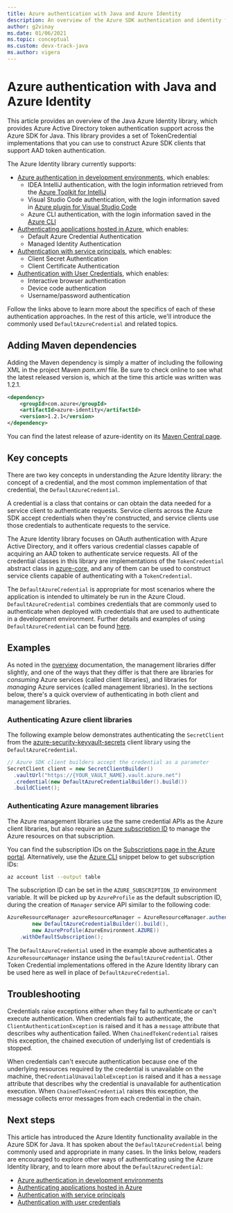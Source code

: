 ```yaml
---
title: Azure authentication with Java and Azure Identity
description: An overview of the Azure SDK authentication and identity functionality
author: g2vinay
ms.date: 01/06/2021
ms.topic: conceptual
ms.custom: devx-track-java
ms.author: vigera
---
```


# Azure authentication with Java and Azure Identity

This article provides an overview of the Java Azure Identity library, which provides Azure Active Directory token authentication support across the Azure SDK for Java. This library provides a set of TokenCredential implementations that you can use to construct Azure SDK clients that support AAD token authentication.

The Azure Identity library currently supports:

* [Azure authentication in development environments](java-sdk-identity-dev-env-auth.md), which enables:
  * IDEA IntelliJ authentication, with the login information retrieved from the [Azure Toolkit for IntelliJ](/azure/developer/java/toolkit-for-intellij/)
  * Visual Studio Code authentication, with the login information saved in [Azure plugin for Visual Studio Code](https://code.visualstudio.com/docs/azure/extensions)
  * Azure CLI authentication, with the login information saved in the [Azure CLI](/cli/azure/what-is-azure-cli)
* [Authenticating applications hosted in Azure](java-sdk-identity-azure-hosted-auth.md), which enables:
  * Default Azure Credential Authentication
  * Managed Identity Authentication
* [Authentication with service principals](java-sdk-identity-service-principal-auth.md), which enables:
  * Client Secret Authentication
  * Client Certificate Authentication
* [Authentication with User Credentials](java-sdk-identity-user-auth.md), which enables:
  * Interactive browser authentication
  * Device code authentication
  * Username/password authentication

Follow the links above to learn more about the specifics of each of these authentication approaches. In the rest of this article, we'll introduce the commonly used `DefaultAzureCredential` and related topics.

## Adding Maven dependencies

Adding the Maven dependency is simply a matter of including the following XML in the project Maven *pom.xml* file. Be sure to check online to see what the latest released version is, which at the time this article was written was 1.2.1.

```xml
<dependency>
    <groupId>com.azure</groupId>
    <artifactId>azure-identity</artifactId>
    <version>1.2.1</version>
</dependency>
```

You can find the latest release of azure-identity on its [Maven Central page](https://search.maven.org/artifact/com.azure/azure-identity).

## Key concepts

There are two key concepts in understanding the Azure Identity library: the concept of a credential, and the most common implementation of that credential, the `DefaultAzureCredential`.

A credential is a class that contains or can obtain the data needed for a service client to authenticate requests. Service clients across the Azure SDK accept credentials when they're constructed, and service clients use those credentials to authenticate requests to the service.

The Azure Identity library focuses on OAuth authentication with Azure Active Directory, and it offers various credential classes capable of acquiring an AAD token to authenticate service requests. All of the credential classes in this library are implementations of the `TokenCredential` abstract class in [azure-core][azure_core_library], and any of them can be used to construct service clients capable of authenticating with a `TokenCredential`.

The `DefaultAzureCredential` is appropriate for most scenarios where the application is intended to ultimately be run in the Azure Cloud. `DefaultAzureCredential` combines credentials that are commonly used to authenticate when deployed with credentials that are used to authenticate in a development environment. Further details and examples of using `DefaultAzureCredential` can be found [here](java-sdk-identity-azure-hosted-auth.md#default-azure-credential).

## Examples

As noted in the [overview](java-sdk-overview.md#provision-and-manage-azure-resources-with-management-libraries) documentation, the management libraries differ slightly, and one of the ways that they differ is that there are libraries for *consuming* Azure services (called client libraries), and libraries for *managing* Azure services (called management libraries). In the sections below, there's a quick overview of authenticating in both client and management libraries.

### Authenticating Azure client libraries

The following example below demonstrates authenticating the `SecretClient` from the [azure-security-keyvault-secrets][secrets_client_library] client library using the `DefaultAzureCredential`.

```java
// Azure SDK client builders accept the credential as a parameter
SecretClient client = new SecretClientBuilder()
  .vaultUrl("https://{YOUR_VAULT_NAME}.vault.azure.net")
  .credential(new DefaultAzureCredentialBuilder().build())
  .buildClient();
```

### Authenticating Azure management libraries

The Azure management libraries use the same credential APIs as the Azure client libraries, but also require an [Azure subscription ID](/learn/modules/create-an-azure-account/4-multiple-subscriptions) to manage the Azure resources on that subscription.

You can find the subscription IDs on the [Subscriptions page in the Azure portal](https://portal.azure.com/#blade/Microsoft_Azure_Billing/SubscriptionsBlade). Alternatively, use the [Azure CLI][azure_cli] snippet below to get subscription IDs:

```bash
az account list --output table
```

The subscription ID can be set in the `AZURE_SUBSCRIPTION_ID` environment variable. It will be picked up by `AzureProfile` as the default subscription ID, during the creation of `Manager` service API similar to the following code:

```java
AzureResourceManager azureResourceManager = AzureResourceManager.authenticate(
        new DefaultAzureCredentialBuilder().build(),
        new AzureProfile(AzureEnvironment.AZURE))
    .withDefaultSubscription();
```

The `DefaultAzureCredential` used in the example above authenticates a `AzureResourceManager` instance using the `DefaultAzureCredential`. Other Token Credential implementations offered in the Azure Identity library can be used here as well in place of `DefaultAzureCredential`.

## Troubleshooting

Credentials raise exceptions either when they fail to authenticate or can't execute authentication.
When credentials fail to authenticate, the `ClientAuthenticationException` is raised and it has a `message` attribute that
describes why authentication failed. When `ChainedTokenCredential` raises this exception, the chained execution of underlying list of credentials is stopped.

When credentials can't execute authentication because one of the underlying resources required by the credential is unavailable on the machine, the`CredentialUnavailableException` is raised and it has a `message` attribute that
describes why the credential is unavailable for authentication execution. When `ChainedTokenCredential` raises this exception, the message collects error messages from each credential in the chain.

## Next steps

This article has introduced the Azure Identity functionality available in the Azure SDK for Java. It has spoken about the `DefaultAzureCredential` being commonly used and appropriate in many cases. In the links below, readers are encouraged to explore other ways of authenticating using the Azure Identity library, and to learn more about the `DefaultAzureCredential`:

* [Azure authentication in development environments](java-sdk-identity-dev-env-auth.md)
* [Authenticating applications hosted in Azure](java-sdk-identity-azure-hosted-auth.md)
* [Authentication with service principals](java-sdk-identity-service-principal-auth.md)
* [Authentication with user credentials](java-sdk-identity-user-auth.md)

<!-- LINKS -->
[azure_cli]: /cli/azure
[azure_sub]: https://azure.microsoft.com/free/
[source]: https://github.com/Azure/azure-sdk-for-java/tree/master/sdk/identity/azure-identity
[aad_doc]: /azure/active-directory/
[code_of_conduct]: https://opensource.microsoft.com/codeofconduct/
[keys_client_library]: https://github.com/Azure/azure-sdk-for-java/tree/master/sdk/keyvault/azure-security-keyvault-keys
[logging]: https://github.com/Azure/azure-sdk-for-java/wiki/Logging-with-Azure-SDK
[secrets_client_library]: https://github.com/Azure/azure-sdk-for-java/tree/master/sdk/keyvault/azure-security-keyvault-secrets
[eventhubs_client_library]: https://github.com/Azure/azure-sdk-for-java/tree/master/sdk/eventhubs/azure-messaging-eventhubs
[azure_core_library]: https://github.com/Azure/azure-sdk-for-java/tree/master/sdk/core
[javadoc]: https://azure.github.io/azure-sdk-for-java
[jdk_link]: /java/azure/jdk

